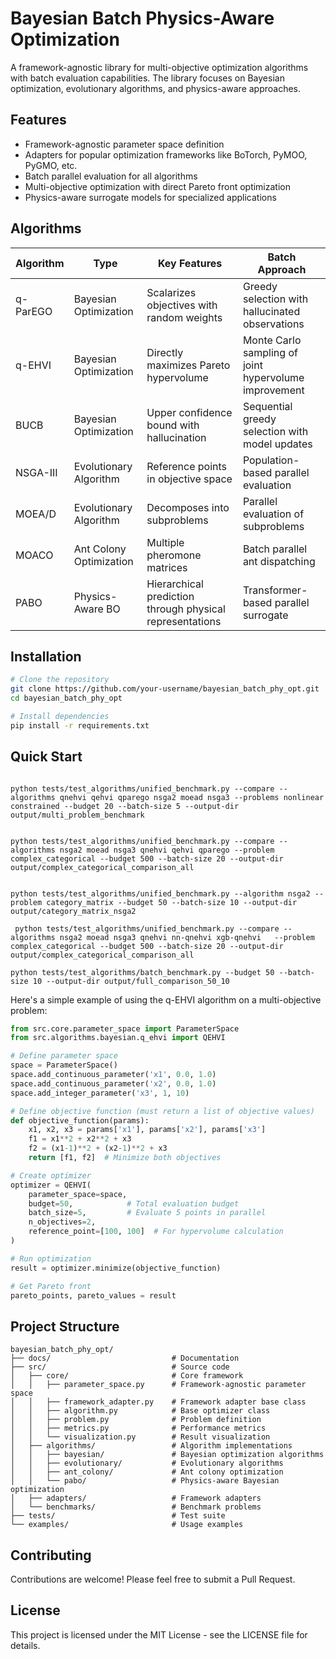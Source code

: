 # Bayesian Batch Physics-Aware Optimization

A framework-agnostic library for multi-objective optimization algorithms with batch evaluation capabilities. The library focuses on Bayesian optimization, evolutionary algorithms, and physics-aware approaches.

## Features

- Framework-agnostic parameter space definition
- Adapters for popular optimization frameworks like BoTorch, PyMOO, PyGMO, etc.
- Batch parallel evaluation for all algorithms
- Multi-objective optimization with direct Pareto front optimization
- Physics-aware surrogate models for specialized applications

## Algorithms

| Algorithm | Type | Key Features | Batch Approach |
|-----------|------|-------------|----------------|
| q-ParEGO | Bayesian Optimization | Scalarizes objectives with random weights | Greedy selection with hallucinated observations |
| q-EHVI | Bayesian Optimization | Directly maximizes Pareto hypervolume | Monte Carlo sampling of joint hypervolume improvement |
| BUCB | Bayesian Optimization | Upper confidence bound with hallucination | Sequential greedy selection with model updates |
| NSGA-III | Evolutionary Algorithm | Reference points in objective space | Population-based parallel evaluation |
| MOEA/D | Evolutionary Algorithm | Decomposes into subproblems | Parallel evaluation of subproblems |
| MOACO | Ant Colony Optimization | Multiple pheromone matrices | Batch parallel ant dispatching |
| PABO | Physics-Aware BO | Hierarchical prediction through physical representations | Transformer-based parallel surrogate |

## Installation

```bash
# Clone the repository
git clone https://github.com/your-username/bayesian_batch_phy_opt.git
cd bayesian_batch_phy_opt

# Install dependencies
pip install -r requirements.txt
```

## Quick Start

``` # to test multiple problems with multiple optimization algorithm

python tests/test_algorithms/unified_benchmark.py --compare --algorithms qnehvi qehvi qparego nsga2 moead nsga3 --problems nonlinear constrained --budget 20 --batch-size 5 --output-dir output/multi_problem_benchmark
```

``` only test one 

python tests/test_algorithms/unified_benchmark.py --compare --algorithms nsga2 moead nsga3 qnehvi qehvi qparego --problem complex_categorical --budget 500 --batch-size 20 --output-dir output/complex_categorical_comparison_all


python tests/test_algorithms/unified_benchmark.py --algorithm nsga2 --problem category_matrix --budget 50 --batch-size 10 --output-dir output/category_matrix_nsga2
```

``` # test a batch
 python tests/test_algorithms/unified_benchmark.py --compare --algorithms nsga2 moead nsga3 qnehvi nn-qnehvi xgb-qnehvi   --problem complex_categorical --budget 500 --batch-size 20 --output-dir output/complex_categorical_comparison_all

```

```# test all problems, all algorithm
python tests/test_algorithms/batch_benchmark.py --budget 50 --batch-size 10 --output-dir output/full_comparison_50_10
```
Here's a simple example of using the q-EHVI algorithm on a multi-objective problem:

```python
from src.core.parameter_space import ParameterSpace
from src.algorithms.bayesian.q_ehvi import QEHVI

# Define parameter space
space = ParameterSpace()
space.add_continuous_parameter('x1', 0.0, 1.0)
space.add_continuous_parameter('x2', 0.0, 1.0)
space.add_integer_parameter('x3', 1, 10)

# Define objective function (must return a list of objective values)
def objective_function(params):
    x1, x2, x3 = params['x1'], params['x2'], params['x3']
    f1 = x1**2 + x2**2 + x3
    f2 = (x1-1)**2 + (x2-1)**2 + x3
    return [f1, f2]  # Minimize both objectives

# Create optimizer
optimizer = QEHVI(
    parameter_space=space,
    budget=50,            # Total evaluation budget
    batch_size=5,         # Evaluate 5 points in parallel
    n_objectives=2,
    reference_point=[100, 100]  # For hypervolume calculation
)

# Run optimization
result = optimizer.minimize(objective_function)

# Get Pareto front
pareto_points, pareto_values = result
```

## Project Structure

```
bayesian_batch_phy_opt/
├── docs/                           # Documentation
├── src/                            # Source code
│   ├── core/                       # Core framework
│   │   ├── parameter_space.py      # Framework-agnostic parameter space
│   │   ├── framework_adapter.py    # Framework adapter base class
│   │   ├── algorithm.py            # Base optimizer class
│   │   ├── problem.py              # Problem definition
│   │   ├── metrics.py              # Performance metrics
│   │   └── visualization.py        # Result visualization
│   ├── algorithms/                 # Algorithm implementations
│   │   ├── bayesian/               # Bayesian optimization algorithms
│   │   ├── evolutionary/           # Evolutionary algorithms
│   │   ├── ant_colony/             # Ant colony optimization
│   │   └── pabo/                   # Physics-aware Bayesian optimization
│   ├── adapters/                   # Framework adapters
│   └── benchmarks/                 # Benchmark problems
├── tests/                          # Test suite
└── examples/                       # Usage examples
```

## Contributing

Contributions are welcome! Please feel free to submit a Pull Request.

## License

This project is licensed under the MIT License - see the LICENSE file for details. 